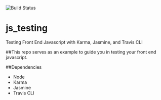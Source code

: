 ![Build Status](https://travis-ci.org/rodtreweek/js_testing.svg)

# js_testing
Testing Front End Javascript with Karma, Jasmine, and Travis CLI

##This repo serves as an example to guide you in testing your front end javascript.

##Dependencies
- Node
- Karma
- Jasmine
- Travis CLI
